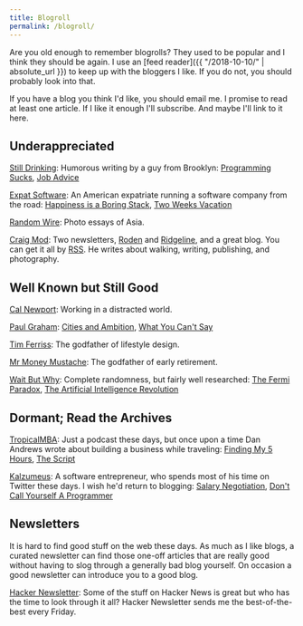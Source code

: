 ```yaml
---
title: Blogroll
permalink: /blogroll/
---
```


Are you old enough to remember blogrolls? They used to be popular and I think they should be again. I use an [feed reader]({{ "/2018-10-10/" | absolute_url }}) to keep up with the bloggers I like. If you do not, you should probably look into that.

If you have a blog you think I'd like, you should email me. I promise to read at least one article. If I like it enough I'll subscribe. And maybe I'll link to it here.

## Underappreciated

[Still Drinking](https://www.stilldrinking.org/essays.php): Humorous writing by a guy from Brooklyn: [Programming Sucks](https://www.stilldrinking.org/programming-sucks), [Job Advice](https://www.stilldrinking.org/job-advice)

[Expat Software](http://www.expatsoftware.com/articles/): An American expatriate running a software company from the road: [Happiness is a Boring Stack](http://www.expatsoftware.com/articles/happiness-is-a-boring-stack.html), [Two Weeks Vacation](http://www.expatsoftware.com/articles/2007/02/two-weeks-vacation-is-only.html)

[Random Wire](https://randomwire.com/): Photo essays of Asia.

[Craig Mod](https://craigmod.com/): Two newsletters, [Roden](https://craigmod.com/roden/) and [Ridgeline](https://craigmod.com/ridgeline/), and a great blog. You can get it all by [RSS](https://craigmod.com/index.xml). He writes about walking, writing, publishing, and photography.

## Well Known but Still Good

[Cal Newport](http://calnewport.com/): Working in a distracted world.

[Paul Graham](http://paulgraham.com/articles.html): [Cities and Ambition](http://www.paulgraham.com/cities.html), [What You Can't Say](http://www.paulgraham.com/say.html)

[Tim Ferriss](https://tim.blog/): The godfather of lifestyle design.

[Mr Money Mustache](http://www.mrmoneymustache.com/): The godfather of early retirement.

[Wait But Why](https://waitbutwhy.com/): Complete randomness, but fairly well researched: [The Fermi Paradox](https://waitbutwhy.com/2014/05/fermi-paradox.html), [The Artificial Intelligence Revolution](https://waitbutwhy.com/2015/01/artificial-intelligence-revolution-1.html)

## Dormant; Read the Archives

[TropicalMBA](http://www.tropicalmba.com/): Just a podcast these days, but once upon a time Dan Andrews wrote about building a business while traveling: [Finding My 5 Hours](http://www.tropicalmba.com/5hours/), [The Script](http://www.tropicalmba.com/the-script/)

[Kalzumeus](https://www.kalzumeus.com/): A software entrepreneur, who spends most of his time on Twitter these days. I wish he'd return to blogging: [Salary Negotiation](https://www.kalzumeus.com/2012/01/23/salary-negotiation/), [Don't Call Yourself A Programmer](https://www.kalzumeus.com/2011/10/28/dont-call-yourself-a-programmer/)

## Newsletters

It is hard to find good stuff on the web these days. As much as I like blogs, a curated newsletter can find those one-off articles that are really good without having to slog through a generally bad blog yourself. On occasion a good newsletter can introduce you to a good blog.

[Hacker Newsletter](https://www.hackernewsletter.com/): Some of the stuff on Hacker News is great but who has the time to look through it all? Hacker Newsletter sends me the best-of-the-best every Friday.

